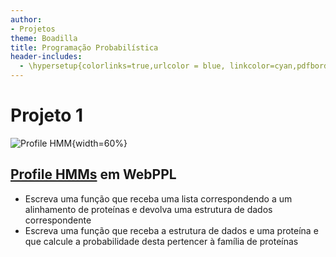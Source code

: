 ```yaml
---
author:
- Projetos
theme: Boadilla
title: Programação Probabilística
header-includes:
  - \hypersetup{colorlinks=true,urlcolor = blue, linkcolor=cyan,pdfborderstyle={/S/U/W 1}}
---
```



# Projeto 1
![Profile HMM](https://www.ebi.ac.uk/training/online/sites/ebi.ac.uk.training.online/files/resize/u9606/Screen%20Shot%202018-03-26%20at%2011.04.21-800x421.png){width=60%}

## [Profile HMMs](https://www.ebi.ac.uk/training/online/courses/pfam-creating-protein-families/what-are-profile-hidden-markov-models-hmms/) em WebPPL
- Escreva uma função que receba uma lista correspondendo a um alinhamento de proteínas e devolva uma estrutura de dados correspondente
- Escreva uma função que receba a estrutura de dados e uma proteína e que calcule a probabilidade desta pertencer à família de proteínas
